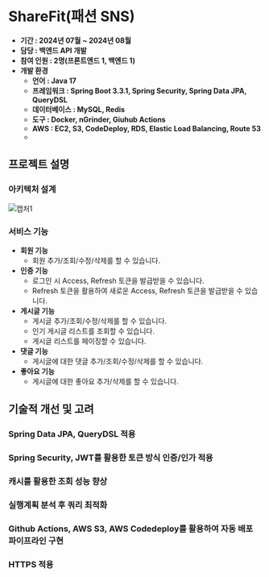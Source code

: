 # ShareFit(패션 SNS)
- **기간 : 2024년 07월 ~ 2024년 08월**
- **담당 : 백엔드 API 개발**
- **참여 인원 : 2명(프론트엔드 1, 백엔드 1)**
- **개발 환경**
    - **언어 : Java 17**
    - **프레임워크 : Spring Boot 3.3.1, Spring Security, Spring Data JPA, QueryDSL**
    - **데이터베이스 : MySQL, Redis**
    - **도구 : Docker, nGrinder, Giuhub Actions**
    - **AWS : EC2, S3, CodeDeploy, RDS, Elastic Load Balancing, Route 53**
    - 
## 프로젝트 설명

### 아키텍처 설계
![캡처1](https://github.com/user-attachments/assets/dc1d5b29-aabe-4f72-998b-1b0b3ce3655f)

### 서비스 기능
- **회원 기능**
    - 회원 추가/조회/수정/삭제를 할 수 있습니다.
- **인증 기능**
    - 로그인 시 Access, Refresh 토큰을 발급받을 수 있습니다.
    - Refresh 토큰을 활용하여 새로운 Access, Refresh 토큰을 발급받을 수 있습니다.
- **게시글 기능**
    - 게시글 추가/조회/수정/삭제를 할 수 있습니다.
    - 인기 게시글 리스트를 조회할 수 있습니다.
    - 게시글 리스트를 페이징할 수 있습니다.
- **댓글 기능**
    - 게시글에 대한 댓글 추가/조회/수정/삭제를 할 수 있습니다.
- **좋아요 기능**
    - 게시글에 대한 좋아요 추가/삭제를 할 수 있습니다.
 
## 기술적 개선 및 고려

### Spring Data JPA, QueryDSL 적용
### Spring Security, JWT를 활용한 토큰 방식 인증/인가 적용
### 캐시를 활용한 조회 성능 향상
### 실행계획 분석 후 쿼리 최적화
### Github Actions, AWS S3, AWS Codedeploy를 활용하여 자동 배포 파이프라인 구현
### HTTPS 적용
